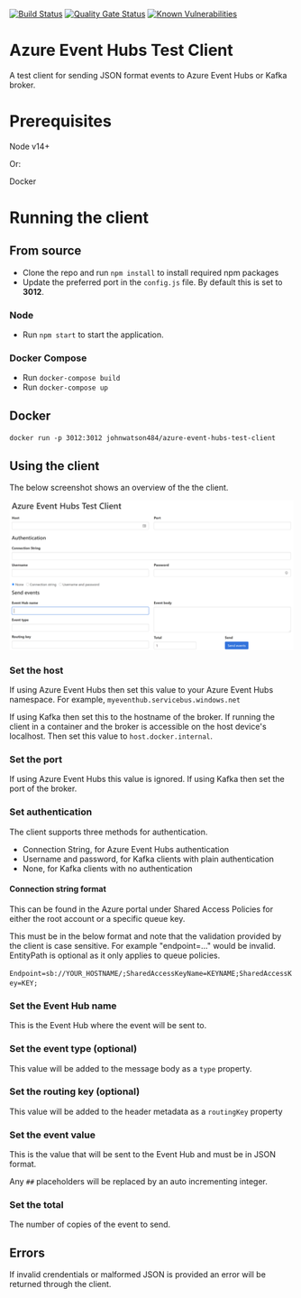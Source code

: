 [![Build Status](https://dev.azure.com/johnwatson484/John%20D%20Watson/_apis/build/status/Azure%20Event%20Hubs%20Test%20Client?branchName=master)](https://dev.azure.com/johnwatson484/John%20D%20Watson/_build/latest?definitionId=43&branchName=master)
[![Quality Gate Status](https://sonarcloud.io/api/project_badges/measure?project=johnwatson484_azure-event-hubs-test-client&metric=alert_status)](https://sonarcloud.io/dashboard?id=johnwatson484_azure-event-hubs-test-client)
[![Known Vulnerabilities](https://snyk.io/test/github/johnwatson484/azure-event-hubs-test-client/badge.svg)](https://snyk.io/test/github/johnwatson484/azure-event-hubs-test-client)
# Azure Event Hubs Test Client
A test client for sending JSON format events to Azure Event Hubs or Kafka broker.

# Prerequisites
Node v14+  

Or:  

Docker

# Running the client
## From source
- Clone the repo and run `npm install` to install required npm packages
- Update the preferred port in the `config.js` file.  By default this is set to **3012**.

### Node
- Run `npm start` to start the application.

### Docker Compose
- Run `docker-compose build`
- Run `docker-compose up`


## Docker
`docker run -p 3012:3012 johnwatson484/azure-event-hubs-test-client`

## Using the client
The below screenshot shows an overview of the the client.

![Client Screenshot](/docs/screenshot.png "Client Screenshot")

### Set the host
If using Azure Event Hubs then set this value to your Azure Event Hubs namespace.  For example, `myeventhub.servicebus.windows.net`

If using Kafka then set this to the hostname of the broker.  If running the client in a container and the broker is accessible on the host device's localhost.  Then set this value to `host.docker.internal`.

### Set the port
If using Azure Event Hubs this value is ignored.  If using Kafka then set the port of the broker.

### Set authentication
The client supports three methods for authentication.
- Connection String, for Azure Event Hubs authentication
- Username and password, for Kafka clients with plain authentication
- None, for Kafka clients with no authentication

#### Connection string format
This can be found in the Azure portal under Shared Access Policies for either the root account or a specific queue key.

This must be in the below format and note that the validation provided by the client is case sensitive.  For example "endpoint=..." would be invalid.  EntityPath is optional as it only applies to queue policies.

`Endpoint=sb://YOUR_HOSTNAME/;SharedAccessKeyName=KEYNAME;SharedAccessKey=KEY;`

### Set the Event Hub name
This is the Event Hub where the event will be sent to.

### Set the event type (optional)
This value will be added to the message body as a `type` property.

### Set the routing key (optional)
This value will be added to the header metadata as a `routingKey` property

### Set the event value
This is the value that will be sent to the Event Hub and must be in JSON format.  

Any `##` placeholders will be replaced by an auto incrementing integer.

### Set the total
The number of copies of the event to send.
## Errors
If invalid crendentials or malformed JSON is provided an error will be returned through the client.
